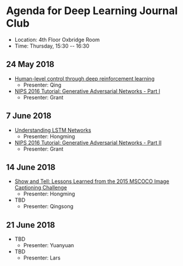 # Agenda for Deep Learning Journal Club
* Location: 4th Floor Oxbridge Room
* Time: Thursday, 15:30 -- 16:30

## 24 May 2018
* [Human-level control through deep reinforcement learning](https://www.nature.com/articles/nature14236)
	* Presenter: Qing
* [NIPS 2016 Tutorial: Generative Adversarial Networks - Part I](https://arxiv.org/abs/1701.00160)
	* Presenter: Grant
	
## 7 June 2018
* [Understanding LSTM Networks](http://colah.github.io/posts/2015-08-Understanding-LSTMs/)
	* Presenter: Hongming
* [NIPS 2016 Tutorial: Generative Adversarial Networks - Part II](https://arxiv.org/abs/1701.00160)
	* Presenter: Grant

## 14 June 2018
* [Show and Tell: Lessons Learned from the 2015 MSCOCO Image Captioning Challenge](https://ieeexplore.ieee.org/stamp/stamp.jsp?arnumber=7505636&tag=1)
	* Presenter: Hongming
* TBD
	* Presenter: Qingsong
	
## 21 June 2018
* TBD
	* Presenter: Yuanyuan
* TBD
	* Presenter: Lars